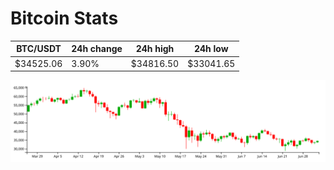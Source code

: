 # Bitcoin Stats

BTC/USDT|24h change|24h high|24h low|
|---|---|---|---|
|$34525.06|3.90%|$34816.50|$33041.65|

<img src="./chart.svg">
